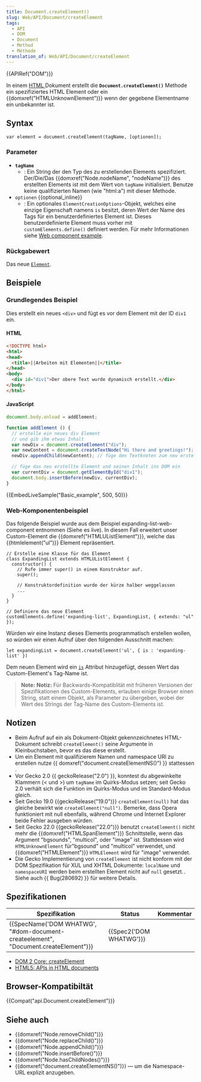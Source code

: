 ```yaml
---
title: Document.createElement()
slug: Web/API/Document/createElement
tags:
  - API
  - DOM
  - Document
  - Method
  - Méthode
translation_of: Web/API/Document/createElement
---
```

{{APIRef("DOM")}}

In einem [HTML ](/de/docs/Web/HTML)Dokument erstellt die **`Document.createElement()`** Methode ein spezifiziertes HTML Element oder ein {{domxref("HTMLUnknownElement")}} wenn der gegebene Elementname ein unbekannter ist.

## Syntax

    var element = document.createElement(tagName, [optionen]);

### Parameter

- **`tagName`**
  - : Ein String der den Typ des zu erstellenden Elements spezifiziert. Der/Die/Das {{domxref("Node.nodeName", "nodeName")}} des erstellten Elements ist mit dem Wert von `tagName` initialisiert. Benutze keine qualifizierten Namen (wie "html:a") mit dieser Methode.
- `optionen` {{optional_inline}}
  - : Ein optionales `ElementCreationOptions`-Objekt, welches eine einzige Eigenschaft namens `is` besitzt, deren Wert der Name des Tags für ein benutzerdefiniertes Element ist. Dieses benutzerdefinierte Element muss vorher mit `customElements.define()` definiert werden. Für mehr Informationen siehe [Web component example](#web_component_example).

### Rückgabewert

Das neue [`Element`](/de/docs/Web/API/Element).

## Beispiele

### Grundlegendes Beispiel

Dies erstellt ein neues `<div>` und fügt es vor dem Element mit der ID `div1` ein.

#### HTML

```html
<!DOCTYPE html>
<html>
<head>
  <title>||Arbeiten mit Elementen||</title>
</head>
<body>
  <div id="div1">Der obere Text wurde dynamisch erstellt.</div>
</body>
</html>
```

#### JavaScript

```js
document.body.onload = addElement;

function addElement () {
  // erstelle ein neues div Element
  // und gib ihm etwas Inhalt
  var newDiv = document.createElement("div");
  var newContent = document.createTextNode("Hi there and greetings!");
  newDiv.appendChild(newContent); // füge den Textknoten zum neu erstellten div hinzu.

  // füge das neu erstellte Element und seinen Inhalt ins DOM ein
  var currentDiv = document.getElementById("div1");
  document.body.insertBefore(newDiv, currentDiv);
}
```

{{EmbedLiveSample("Basic_example", 500, 50)}}

### Web-Komponentenbeispiel

Das folgende Beispiel wurde aus dem Beispiel expanding-list-web-component entnommen (Siehe es live). In diesem Fall erweitert unser Custom-Element die {{domxref("HTMLUListElement")}}, welche das {{htmlelement("ul")}} Element repräsentiert.

    // Erstelle eine Klasse für das Element
    class ExpandingList extends HTMLUListElement {
      constructor() {
        // Rufe immer super() in einem Konstruktor auf.
        super();

        // Konstruktordefinition wurde der kürze halber weggelassen
        ...
      }
    }

    // Definiere das neue Element
    customElements.define('expanding-list', ExpandingList, { extends: "ul" });

Würden wir eine Instanz dieses Elements programmatisch erstellen wollen, so würden wir einen Aufruf über den folgenden Ausschnitt machen:

    let expandingList = document.createElement('ul', { is : 'expanding-list' })

Dem neuen Element wird ein [`is`](https://developer.mozilla.org/en-US/docs/Web/HTML/Global_attributes/is) Attribut hinzugefügt, dessen Wert das Custom-Element's Tag-Name ist.

> **Note:** **Notiz:** Für Backwards-Kompatiblität mit früheren Versionen der Spezifikationen des Custom-Elements, erlauben einige Browser einen String, statt einem Objekt, als Parameter zu übergeben, wobei der Wert des Strings der Tag-Name des Custom-Elements ist.

## Notizen

- Beim Aufruf auf ein als Dokument-Objekt gekennzeichnetes HTML-Dokument schreibt `createElement()` seine Argumente in Kleinbuchstaben, bevor es das diese erstellt.
- Um ein Element mit qualifizierem Namen und namespace URl zu erstellen nutze {{ domxref("document.createElementNS()") }} stattessen .
- Vor Gecko 2.0 {{ geckoRelease("2.0") }}, konntest du abgewinkelte Klammern (< und >) um `tagName` im Quirks-Modus setzen; seit Gecko 2.0 verhält sich die Funktion im Quirks-Modus und im Standard-Modus gleich.
- Seit Gecko 19.0 {{geckoRelease("19.0")}} `createElement(null)` hat das gleiche bewirkt wie `createElement("null")`. Bemerke, dass Opera funktioniert mit null ebenfalls, während Chrome und Internet Explorer beide Fehler ausgeben würden.
- Seit Gecko 22.0 {{geckoRelease("22.0")}} benutzt `createElement()` nicht mehr die {{domxref("HTMLSpanElement")}} Schnittstelle, wenn das Argument "bgsounds", "multicol", oder "image" ist. Stattdessen wird `HTMLUnknownElement` für"bgsound" und "multicol" verwendet, und {{domxref("HTMLElement")}} `HTMLElement` wird für "image" verwendet.
- Die Gecko Implementierung von `createElement` ist nicht konform mit der DOM Spezifikation für XUL und XHTML Dokumente: `localName` und `namespaceURI` werden beim erstellten Element nicht auf `null` gesetzt.`.` Siehe auch {{ Bug(280692) }} für weitere Details.

## Spezifikationen

| Spezifikation                                                                                                    | Status                           | Kommentar |
| ---------------------------------------------------------------------------------------------------------------- | -------------------------------- | --------- |
| {{SpecName('DOM WHATWG', "#dom-document-createelement", "Document.createElement")}} | {{Spec2('DOM WHATWG')}} |           |

- [DOM 2 Core: createElement](http://www.w3.org/TR/2000/REC-DOM-Level-2-Core-20001113/core.html#ID-2141741547)
- [HTML5: APIs in HTML documents](http://www.whatwg.org/specs/web-apps/current-work/multipage/dom.html#apis-in-html-documents)

## Browser-Kompatibiltät

{{Compat("api.Document.createElement")}}

## Siehe auch

- {{domxref("Node.removeChild()")}}
- {{domxref("Node.replaceChild()")}}
- {{domxref("Node.appendChild()")}}
- {{domxref("Node.insertBefore()")}}
- {{domxref("Node.hasChildNodes()")}}
- {{domxref("document.createElementNS()")}} — um die Namespace-URL explizit anzugeben.
